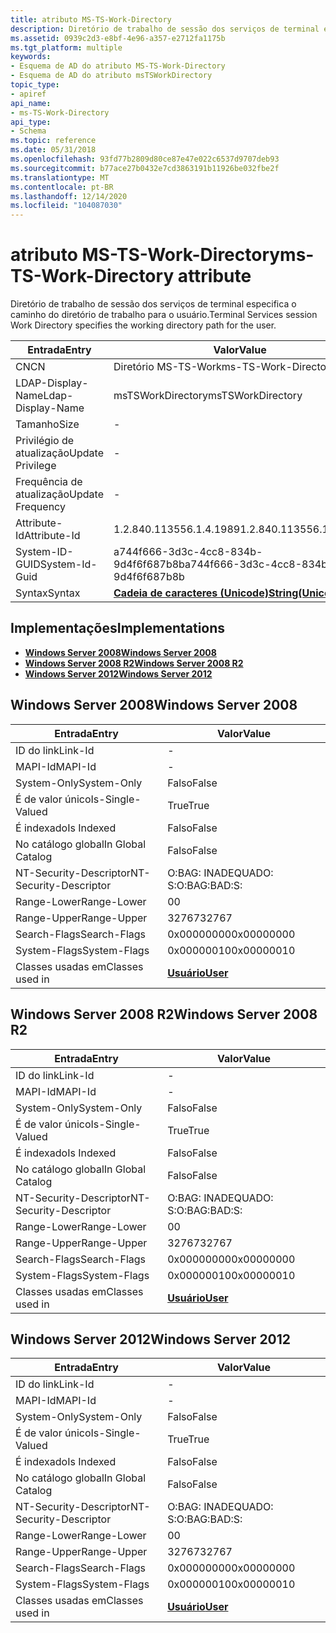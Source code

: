 ```yaml
---
title: atributo MS-TS-Work-Directory
description: Diretório de trabalho de sessão dos serviços de terminal especifica o caminho do diretório de trabalho para o usuário.
ms.assetid: 0939c2d3-e8bf-4e96-a357-e2712fa1175b
ms.tgt_platform: multiple
keywords:
- Esquema de AD do atributo MS-TS-Work-Directory
- Esquema de AD do atributo msTSWorkDirectory
topic_type:
- apiref
api_name:
- ms-TS-Work-Directory
api_type:
- Schema
ms.topic: reference
ms.date: 05/31/2018
ms.openlocfilehash: 93fd77b2809d80ce87e47e022c6537d9707deb93
ms.sourcegitcommit: b77ace27b0432e7cd3863191b11926be032fbe2f
ms.translationtype: MT
ms.contentlocale: pt-BR
ms.lasthandoff: 12/14/2020
ms.locfileid: "104087030"
---
```

# <a name="ms-ts-work-directory-attribute"></a><span data-ttu-id="0679a-105">atributo MS-TS-Work-Directory</span><span class="sxs-lookup"><span data-stu-id="0679a-105">ms-TS-Work-Directory attribute</span></span>

<span data-ttu-id="0679a-106">Diretório de trabalho de sessão dos serviços de terminal especifica o caminho do diretório de trabalho para o usuário.</span><span class="sxs-lookup"><span data-stu-id="0679a-106">Terminal Services session Work Directory specifies the working directory path for the user.</span></span>



| <span data-ttu-id="0679a-107">Entrada</span><span class="sxs-lookup"><span data-stu-id="0679a-107">Entry</span></span> | <span data-ttu-id="0679a-108">Valor</span><span class="sxs-lookup"><span data-stu-id="0679a-108">Value</span></span> |
|-------------------|---------------------------------------------|
| <span data-ttu-id="0679a-109">CN</span><span class="sxs-lookup"><span data-stu-id="0679a-109">CN</span></span>                | <span data-ttu-id="0679a-110">Diretório MS-TS-Work</span><span class="sxs-lookup"><span data-stu-id="0679a-110">ms-TS-Work-Directory</span></span>                        |
| <span data-ttu-id="0679a-111">LDAP-Display-Name</span><span class="sxs-lookup"><span data-stu-id="0679a-111">Ldap-Display-Name</span></span> | <span data-ttu-id="0679a-112">msTSWorkDirectory</span><span class="sxs-lookup"><span data-stu-id="0679a-112">msTSWorkDirectory</span></span>                           |
| <span data-ttu-id="0679a-113">Tamanho</span><span class="sxs-lookup"><span data-stu-id="0679a-113">Size</span></span>              | \-                                          |
| <span data-ttu-id="0679a-114">Privilégio de atualização</span><span class="sxs-lookup"><span data-stu-id="0679a-114">Update Privilege</span></span>  | \-                                          |
| <span data-ttu-id="0679a-115">Frequência de atualização</span><span class="sxs-lookup"><span data-stu-id="0679a-115">Update Frequency</span></span>  | \-                                          |
| <span data-ttu-id="0679a-116">Attribute-Id</span><span class="sxs-lookup"><span data-stu-id="0679a-116">Attribute-Id</span></span>      | <span data-ttu-id="0679a-117">1.2.840.113556.1.4.1989</span><span class="sxs-lookup"><span data-stu-id="0679a-117">1.2.840.113556.1.4.1989</span></span>                     |
| <span data-ttu-id="0679a-118">System-ID-GUID</span><span class="sxs-lookup"><span data-stu-id="0679a-118">System-Id-Guid</span></span>    | <span data-ttu-id="0679a-119">a744f666-3d3c-4cc8-834b-9d4f6f687b8b</span><span class="sxs-lookup"><span data-stu-id="0679a-119">a744f666-3d3c-4cc8-834b-9d4f6f687b8b</span></span>        |
| <span data-ttu-id="0679a-120">Syntax</span><span class="sxs-lookup"><span data-stu-id="0679a-120">Syntax</span></span>            | [<span data-ttu-id="0679a-121">**Cadeia de caracteres (Unicode)**</span><span class="sxs-lookup"><span data-stu-id="0679a-121">**String(Unicode)**</span></span>](s-string-unicode.md) |



## <a name="implementations"></a><span data-ttu-id="0679a-122">Implementações</span><span class="sxs-lookup"><span data-stu-id="0679a-122">Implementations</span></span>

-   [<span data-ttu-id="0679a-123">**Windows Server 2008**</span><span class="sxs-lookup"><span data-stu-id="0679a-123">**Windows Server 2008**</span></span>](#windows-server-2008)
-   [<span data-ttu-id="0679a-124">**Windows Server 2008 R2**</span><span class="sxs-lookup"><span data-stu-id="0679a-124">**Windows Server 2008 R2**</span></span>](#windows-server-2008-r2)
-   [<span data-ttu-id="0679a-125">**Windows Server 2012**</span><span class="sxs-lookup"><span data-stu-id="0679a-125">**Windows Server 2012**</span></span>](#windows-server-2012)

## <a name="windows-server-2008"></a><span data-ttu-id="0679a-126">Windows Server 2008</span><span class="sxs-lookup"><span data-stu-id="0679a-126">Windows Server 2008</span></span>



| <span data-ttu-id="0679a-127">Entrada</span><span class="sxs-lookup"><span data-stu-id="0679a-127">Entry</span></span> | <span data-ttu-id="0679a-128">Valor</span><span class="sxs-lookup"><span data-stu-id="0679a-128">Value</span></span> |
|------------------------|-----------------------------------|
| <span data-ttu-id="0679a-129">ID do link</span><span class="sxs-lookup"><span data-stu-id="0679a-129">Link-Id</span></span>                | \-                                |
| <span data-ttu-id="0679a-130">MAPI-Id</span><span class="sxs-lookup"><span data-stu-id="0679a-130">MAPI-Id</span></span>                | \-                                |
| <span data-ttu-id="0679a-131">System-Only</span><span class="sxs-lookup"><span data-stu-id="0679a-131">System-Only</span></span>            | <span data-ttu-id="0679a-132">Falso</span><span class="sxs-lookup"><span data-stu-id="0679a-132">False</span></span>                             |
| <span data-ttu-id="0679a-133">É de valor único</span><span class="sxs-lookup"><span data-stu-id="0679a-133">Is-Single-Valued</span></span>       | <span data-ttu-id="0679a-134">True</span><span class="sxs-lookup"><span data-stu-id="0679a-134">True</span></span>                              |
| <span data-ttu-id="0679a-135">É indexado</span><span class="sxs-lookup"><span data-stu-id="0679a-135">Is Indexed</span></span>             | <span data-ttu-id="0679a-136">Falso</span><span class="sxs-lookup"><span data-stu-id="0679a-136">False</span></span>                             |
| <span data-ttu-id="0679a-137">No catálogo global</span><span class="sxs-lookup"><span data-stu-id="0679a-137">In Global Catalog</span></span>      | <span data-ttu-id="0679a-138">Falso</span><span class="sxs-lookup"><span data-stu-id="0679a-138">False</span></span>                             |
| <span data-ttu-id="0679a-139">NT-Security-Descriptor</span><span class="sxs-lookup"><span data-stu-id="0679a-139">NT-Security-Descriptor</span></span> | <span data-ttu-id="0679a-140">O:BAG: INADEQUADO: S:</span><span class="sxs-lookup"><span data-stu-id="0679a-140">O:BAG:BAD:S:</span></span>                      |
| <span data-ttu-id="0679a-141">Range-Lower</span><span class="sxs-lookup"><span data-stu-id="0679a-141">Range-Lower</span></span>            | <span data-ttu-id="0679a-142">0</span><span class="sxs-lookup"><span data-stu-id="0679a-142">0</span></span>                                 |
| <span data-ttu-id="0679a-143">Range-Upper</span><span class="sxs-lookup"><span data-stu-id="0679a-143">Range-Upper</span></span>            | <span data-ttu-id="0679a-144">32767</span><span class="sxs-lookup"><span data-stu-id="0679a-144">32767</span></span>                             |
| <span data-ttu-id="0679a-145">Search-Flags</span><span class="sxs-lookup"><span data-stu-id="0679a-145">Search-Flags</span></span>           | <span data-ttu-id="0679a-146">0x00000000</span><span class="sxs-lookup"><span data-stu-id="0679a-146">0x00000000</span></span>                        |
| <span data-ttu-id="0679a-147">System-Flags</span><span class="sxs-lookup"><span data-stu-id="0679a-147">System-Flags</span></span>           | <span data-ttu-id="0679a-148">0x00000010</span><span class="sxs-lookup"><span data-stu-id="0679a-148">0x00000010</span></span>                        |
| <span data-ttu-id="0679a-149">Classes usadas em</span><span class="sxs-lookup"><span data-stu-id="0679a-149">Classes used in</span></span>        | [<span data-ttu-id="0679a-150">**Usuário**</span><span class="sxs-lookup"><span data-stu-id="0679a-150">**User**</span></span>](c-user.md)<br/> |



## <a name="windows-server-2008-r2"></a><span data-ttu-id="0679a-151">Windows Server 2008 R2</span><span class="sxs-lookup"><span data-stu-id="0679a-151">Windows Server 2008 R2</span></span>



| <span data-ttu-id="0679a-152">Entrada</span><span class="sxs-lookup"><span data-stu-id="0679a-152">Entry</span></span> | <span data-ttu-id="0679a-153">Valor</span><span class="sxs-lookup"><span data-stu-id="0679a-153">Value</span></span> |
|------------------------|-----------------------------------|
| <span data-ttu-id="0679a-154">ID do link</span><span class="sxs-lookup"><span data-stu-id="0679a-154">Link-Id</span></span>                | \-                                |
| <span data-ttu-id="0679a-155">MAPI-Id</span><span class="sxs-lookup"><span data-stu-id="0679a-155">MAPI-Id</span></span>                | \-                                |
| <span data-ttu-id="0679a-156">System-Only</span><span class="sxs-lookup"><span data-stu-id="0679a-156">System-Only</span></span>            | <span data-ttu-id="0679a-157">Falso</span><span class="sxs-lookup"><span data-stu-id="0679a-157">False</span></span>                             |
| <span data-ttu-id="0679a-158">É de valor único</span><span class="sxs-lookup"><span data-stu-id="0679a-158">Is-Single-Valued</span></span>       | <span data-ttu-id="0679a-159">True</span><span class="sxs-lookup"><span data-stu-id="0679a-159">True</span></span>                              |
| <span data-ttu-id="0679a-160">É indexado</span><span class="sxs-lookup"><span data-stu-id="0679a-160">Is Indexed</span></span>             | <span data-ttu-id="0679a-161">Falso</span><span class="sxs-lookup"><span data-stu-id="0679a-161">False</span></span>                             |
| <span data-ttu-id="0679a-162">No catálogo global</span><span class="sxs-lookup"><span data-stu-id="0679a-162">In Global Catalog</span></span>      | <span data-ttu-id="0679a-163">Falso</span><span class="sxs-lookup"><span data-stu-id="0679a-163">False</span></span>                             |
| <span data-ttu-id="0679a-164">NT-Security-Descriptor</span><span class="sxs-lookup"><span data-stu-id="0679a-164">NT-Security-Descriptor</span></span> | <span data-ttu-id="0679a-165">O:BAG: INADEQUADO: S:</span><span class="sxs-lookup"><span data-stu-id="0679a-165">O:BAG:BAD:S:</span></span>                      |
| <span data-ttu-id="0679a-166">Range-Lower</span><span class="sxs-lookup"><span data-stu-id="0679a-166">Range-Lower</span></span>            | <span data-ttu-id="0679a-167">0</span><span class="sxs-lookup"><span data-stu-id="0679a-167">0</span></span>                                 |
| <span data-ttu-id="0679a-168">Range-Upper</span><span class="sxs-lookup"><span data-stu-id="0679a-168">Range-Upper</span></span>            | <span data-ttu-id="0679a-169">32767</span><span class="sxs-lookup"><span data-stu-id="0679a-169">32767</span></span>                             |
| <span data-ttu-id="0679a-170">Search-Flags</span><span class="sxs-lookup"><span data-stu-id="0679a-170">Search-Flags</span></span>           | <span data-ttu-id="0679a-171">0x00000000</span><span class="sxs-lookup"><span data-stu-id="0679a-171">0x00000000</span></span>                        |
| <span data-ttu-id="0679a-172">System-Flags</span><span class="sxs-lookup"><span data-stu-id="0679a-172">System-Flags</span></span>           | <span data-ttu-id="0679a-173">0x00000010</span><span class="sxs-lookup"><span data-stu-id="0679a-173">0x00000010</span></span>                        |
| <span data-ttu-id="0679a-174">Classes usadas em</span><span class="sxs-lookup"><span data-stu-id="0679a-174">Classes used in</span></span>        | [<span data-ttu-id="0679a-175">**Usuário**</span><span class="sxs-lookup"><span data-stu-id="0679a-175">**User**</span></span>](c-user.md)<br/> |



## <a name="windows-server-2012"></a><span data-ttu-id="0679a-176">Windows Server 2012</span><span class="sxs-lookup"><span data-stu-id="0679a-176">Windows Server 2012</span></span>



| <span data-ttu-id="0679a-177">Entrada</span><span class="sxs-lookup"><span data-stu-id="0679a-177">Entry</span></span> | <span data-ttu-id="0679a-178">Valor</span><span class="sxs-lookup"><span data-stu-id="0679a-178">Value</span></span> |
|------------------------|-----------------------------------|
| <span data-ttu-id="0679a-179">ID do link</span><span class="sxs-lookup"><span data-stu-id="0679a-179">Link-Id</span></span>                | \-                                |
| <span data-ttu-id="0679a-180">MAPI-Id</span><span class="sxs-lookup"><span data-stu-id="0679a-180">MAPI-Id</span></span>                | \-                                |
| <span data-ttu-id="0679a-181">System-Only</span><span class="sxs-lookup"><span data-stu-id="0679a-181">System-Only</span></span>            | <span data-ttu-id="0679a-182">Falso</span><span class="sxs-lookup"><span data-stu-id="0679a-182">False</span></span>                             |
| <span data-ttu-id="0679a-183">É de valor único</span><span class="sxs-lookup"><span data-stu-id="0679a-183">Is-Single-Valued</span></span>       | <span data-ttu-id="0679a-184">True</span><span class="sxs-lookup"><span data-stu-id="0679a-184">True</span></span>                              |
| <span data-ttu-id="0679a-185">É indexado</span><span class="sxs-lookup"><span data-stu-id="0679a-185">Is Indexed</span></span>             | <span data-ttu-id="0679a-186">Falso</span><span class="sxs-lookup"><span data-stu-id="0679a-186">False</span></span>                             |
| <span data-ttu-id="0679a-187">No catálogo global</span><span class="sxs-lookup"><span data-stu-id="0679a-187">In Global Catalog</span></span>      | <span data-ttu-id="0679a-188">Falso</span><span class="sxs-lookup"><span data-stu-id="0679a-188">False</span></span>                             |
| <span data-ttu-id="0679a-189">NT-Security-Descriptor</span><span class="sxs-lookup"><span data-stu-id="0679a-189">NT-Security-Descriptor</span></span> | <span data-ttu-id="0679a-190">O:BAG: INADEQUADO: S:</span><span class="sxs-lookup"><span data-stu-id="0679a-190">O:BAG:BAD:S:</span></span>                      |
| <span data-ttu-id="0679a-191">Range-Lower</span><span class="sxs-lookup"><span data-stu-id="0679a-191">Range-Lower</span></span>            | <span data-ttu-id="0679a-192">0</span><span class="sxs-lookup"><span data-stu-id="0679a-192">0</span></span>                                 |
| <span data-ttu-id="0679a-193">Range-Upper</span><span class="sxs-lookup"><span data-stu-id="0679a-193">Range-Upper</span></span>            | <span data-ttu-id="0679a-194">32767</span><span class="sxs-lookup"><span data-stu-id="0679a-194">32767</span></span>                             |
| <span data-ttu-id="0679a-195">Search-Flags</span><span class="sxs-lookup"><span data-stu-id="0679a-195">Search-Flags</span></span>           | <span data-ttu-id="0679a-196">0x00000000</span><span class="sxs-lookup"><span data-stu-id="0679a-196">0x00000000</span></span>                        |
| <span data-ttu-id="0679a-197">System-Flags</span><span class="sxs-lookup"><span data-stu-id="0679a-197">System-Flags</span></span>           | <span data-ttu-id="0679a-198">0x00000010</span><span class="sxs-lookup"><span data-stu-id="0679a-198">0x00000010</span></span>                        |
| <span data-ttu-id="0679a-199">Classes usadas em</span><span class="sxs-lookup"><span data-stu-id="0679a-199">Classes used in</span></span>        | [<span data-ttu-id="0679a-200">**Usuário**</span><span class="sxs-lookup"><span data-stu-id="0679a-200">**User**</span></span>](c-user.md)<br/> |



 

 





